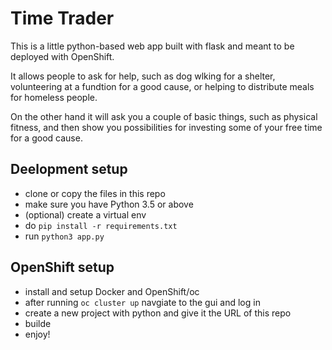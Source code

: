 # Time Trader

This is a little python-based web app built with flask and meant to be deployed with OpenShift.

It allows people to ask for help, such as dog wlking for a shelter, volunteering at a fundtion for a good cause, or helping to distribute meals for homeless people.

On the other hand it will ask you a couple of basic things, such as physical fitness, and then show you possibilities for investing some of your free time for a good cause.

## Deelopment setup

* clone or copy the files in this repo
* make sure you have Python 3.5 or above
* (optional) create a virtual env
* do `pip install -r requirements.txt`
* run `python3 app.py`

## OpenShift setup

* install and setup Docker and OpenShift/oc
* after running `oc cluster up` navgiate to the gui and log in
* create a new project with python and give it the URL of this repo
* builde
* enjoy!
